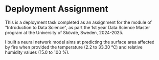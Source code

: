 # Deployment Assignment

This is a deployment task completed as an assignment for the module of "Introduction to Data Science", as part the 1st year Data Science Master program at the University of Skövde, Sweden, 2024-2025.

I built a neural network model aims at predicting the surface area affected by fire when provided the temperature (2.2 to 33.30 ℃) and relative humidity values (15.0 to 100 %).
